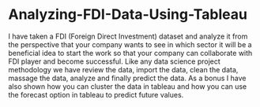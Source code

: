 # Analyzing-FDI-Data-Using-Tableau
 I have taken a FDI (Foreign Direct Investment) dataset and analyze it from the perspective that your company wants to see in which sector it will be a beneficial idea to start the work so that your company can collaborate with FDI player and become successful.  Like any data science project methodology we have review the data, import the data, clean the data, massage the data, analyze and finally predict the data.  As a bonus I have also shown how you can cluster the data in tableau and how you can use the forecast option in tableau to predict future values.

